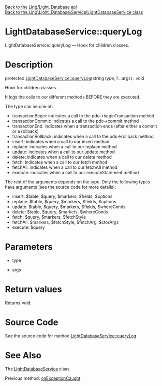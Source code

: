 [Back to the Ling/Light_Database api](https://github.com/lingtalfi/Light_Database/blob/master/doc/api/Ling/Light_Database.md)<br>
[Back to the Ling\Light_Database\Service\LightDatabaseService class](https://github.com/lingtalfi/Light_Database/blob/master/doc/api/Ling/Light_Database/Service/LightDatabaseService.md)


LightDatabaseService::queryLog
================



LightDatabaseService::queryLog — Hook for children classes.




Description
================


protected [LightDatabaseService::queryLog](https://github.com/lingtalfi/Light_Database/blob/master/doc/api/Ling/Light_Database/Service/LightDatabaseService/queryLog.md)(string $type, ?...$args) : void




Hook for children classes.

It logs the calls to our different methods BEFORE they are executed.


The type can be one of:
- transactionBegin: indicates a call to the pdo->beginTransaction method
- transactionCommit: indicates a call to the pdo->commit method
- transactionEnd: indicates when a transaction ends (after either a commit or a rollback)
- transactionRollback: indicates when a call to the pdo->rollback method
- insert: indicates when a call to our insert method
- replace: indicates when a call to our replace method
- update: indicates when a call to our update method
- delete: indicates when a call to our delete method
- fetch: indicates when a call to our fetch method
- fetchAll: indicates when a call to our fetchAll method
- execute: indicates when a call to our executeStatement method

The rest of the arguments depends on the type.
Only the following types have arguments (see the source code for more details):

- insert: $table, $query, $markers, $fields, $options
- replace: $table, $query, $markers, $fields, $options
- update: $table, $query, $markers, $fields, $whereConds
- delete: $table, $query, $markers, $whereConds
- fetch: $query, $markers, $fetchStyle
- fetchAll: $markers, $fetchStyle, $fetchArg, $ctorArgs
- execute: $query




Parameters
================


- type

    

- args

    


Return values
================

Returns void.








Source Code
===========
See the source code for method [LightDatabaseService::queryLog](https://github.com/lingtalfi/Light_Database/blob/master/Service/LightDatabaseService.php#L74-L115)


See Also
================

The [LightDatabaseService](https://github.com/lingtalfi/Light_Database/blob/master/doc/api/Ling/Light_Database/Service/LightDatabaseService.md) class.

Previous method: [onExceptionCaught](https://github.com/lingtalfi/Light_Database/blob/master/doc/api/Ling/Light_Database/Service/LightDatabaseService/onExceptionCaught.md)<br>

